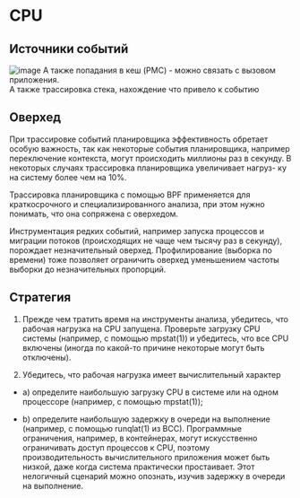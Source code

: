 # CPU
## Источники событий
![image](https://github.com/user-attachments/assets/a438faca-2506-45e8-97c3-2a966c4c46be)
А также попадания в кеш (PMC) - можно связать с вызовом приложения.<br>
А также трассировка стека, нахождение что привело к событию
## Оверхед
При трассировке событий планировщика эффективность обретает особую важность,
так как некоторые события планировщика, например переключение контекста, могут происходить миллионы раз в секунду. В некоторых случаях трассировка планировщика увеличивает нагруз-
ку на систему более чем на 10%.

Трассировка планировщика с помощью BPF применяется для краткосрочного
и специализированного анализа, при этом нужно понимать, что она сопряжена
с оверхедом.

Инструментация редких событий, например запуска процессов и миграции потоков (происходящих не чаще
чем тысячу раз в секунду), порождает незначительный оверхед. Профилирование
(выборка по времени) тоже позволяет ограничить оверхед уменьшением частоты
выборки до незначительных пропорций.
## Стратегия
1. Прежде чем тратить время на инструменты анализа, убедитесь, что рабочая
нагрузка на CPU запущена. Проверьте загрузку CPU системы (например,
с помощью mpstat(1)) и убедитесь, что все CPU включены (иногда по какой-то
причине некоторые могут быть отключены).

2. Убедитесь, что рабочая нагрузка имеет вычислительный характер

 - a) определите наибольшую загрузку CPU в системе или на одном процессоре
(например, с помощью mpstat(1));

- b) определите наибольшую задержку в очереди на выполнение (например,
с помощью runqlat(1) из BCC). Программные ограничения, например,
в контейнерах, могут искусственно ограничивать доступ процессов к CPU,
поэтому производительность вычислительного приложения может быть
низкой, даже когда система практически простаивает. Этот нелогичный
сценарий можно опознать, изучив задержку в очереди на выполнение.
